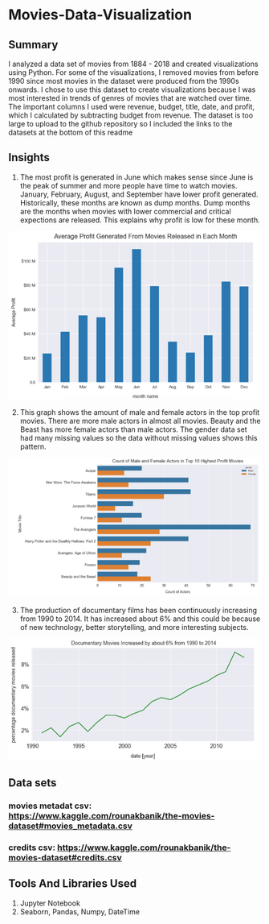 # Movies-Data-Visualization
## Summary 
I analyzed a data set of movies from 1884 - 2018 and created visualizations using Python. For some of the visualizations, I removed movies from before 1990 since most movies in the dataset were produced from the 1990s onwards. I chose to use this dataset to create visualizations because I was most interested in trends of genres of movies that are watched over time. The important columns I used were revenue, budget, title, date, and profit, which I calculated by subtracting budget from revenue. The dataset is too large to upload to the github repository so I included the links to the datasets at the bottom of this readme

## Insights

1) The most profit is generated in June which makes sense since June is the peak of summer and more people have time to watch movies. January, February, August, and September have lower profit generated. Historically, these months are known as dump months. Dump months are the months when movies with lower commercial and critical expections are released. This explains why profit is low for these month. 
<p align="center">
  <img src="https://github.com/sskenny/Movies-Data-Visualization/blob/master/images/AverageProfitGeneratedEachMonth.png"
" title="Average Profit Generated Per Month">
</p>


2) This graph shows the amount of male and female actors in the top profit movies. There are more male actors in almost all movies. Beauty and the Beast has more female actors than male actors. The gender data set had many missing values so the data without missing values shows this pattern. 
<p align="center">
   <img src= "https://github.com/sskenny/Movies-Data-Visualization/blob/master/images/CountActorGenderInTopProfMovie.png"
title="Count of Male and Female Actors in Most Profitable Movies">
</p>


3) The production of documentary films has been continuously increasing from 1990 to 2014. It has increased about 6% and this could be because of new technology, better storytelling, and more interesting subjects.  
<p align="center">
   <img src= "https://github.com/sskenny/Movies-Data-Visualization/blob/master/images/DocumentaryMovieProductionTrend.png"
title="Documentary Movie Production Trend">
</p>


## Data sets
### movies metadat csv: https://www.kaggle.com/rounakbanik/the-movies-dataset#movies_metadata.csv
### credits csv: https://www.kaggle.com/rounakbanik/the-movies-dataset#credits.csv

## Tools And Libraries Used
1. Jupyter Notebook
2. Seaborn, Pandas, Numpy, DateTime
